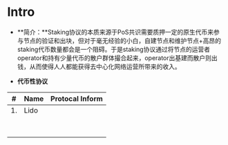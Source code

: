 

# Intro

- **简介：**Staking协议的本质来源于PoS共识需要质押一定的原生代币来参与节点的验证和出块，但对于毫无经验的小白，自建节点和维护节点+高昂的staking代币数量都会是一个阻碍。于是staking协议通过将节点的运营者operator和持有少量代币的散户群体撮合起来，operator出基建而散户则出钱，从而使得人人都能获得去中心化网络运营所带来的收入。

- **代币性协议**

| #    | Name | Protocal Inform |
| ---- | ---- | --------------- |
| 1.   | Lido |                 |
|      |      |                 |
|      |      |                 |
|      |      |                 |
|      |      |                 |
|      |      |                 |
|      |      |                 |
|      |      |                 |
|      |      |                 |

